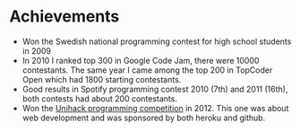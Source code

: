# Achievements

 *  Won the Swedish national programming contest for high school students in 2009
 *  In 2010 I ranked top 300 in Google Code Jam, there were 10000 contestants.
    The same year I came among the top 200 in TopCoder Open which had 1800
    starting contestants.
 *  Good results in Spotify programming contest 2010 (7th) and 2011 (16th),
    both contests had about 200 contestants.
 *  Won the [Unihack programming competition][unihack] in 2012.  This one was
    about web development and was sponsored by both heroku and github.

[unihack]: http://unihack.herokuapp.com/
